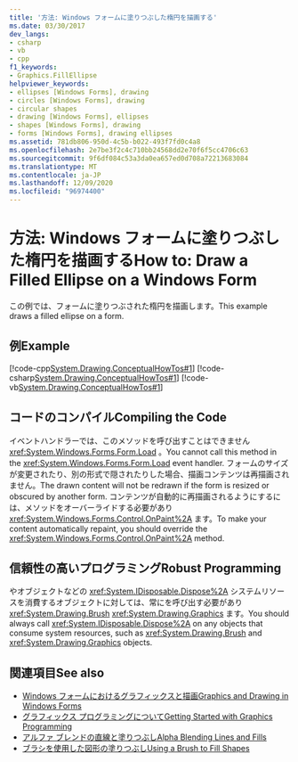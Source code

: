 ```yaml
---
title: '方法: Windows フォームに塗りつぶした楕円を描画する'
ms.date: 03/30/2017
dev_langs:
- csharp
- vb
- cpp
f1_keywords:
- Graphics.FillEllipse
helpviewer_keywords:
- ellipses [Windows Forms], drawing
- circles [Windows Forms], drawing
- circular shapes
- drawing [Windows Forms], ellipses
- shapes [Windows Forms], drawing
- forms [Windows Forms], drawing ellipses
ms.assetid: 781db806-950d-4c5b-b022-493f7fd0c4a8
ms.openlocfilehash: 2e7be3f2c4c710bb24568dd2e70f6f5cc4706c63
ms.sourcegitcommit: 9f6df084c53a3da0ea657ed0d708a72213683084
ms.translationtype: MT
ms.contentlocale: ja-JP
ms.lasthandoff: 12/09/2020
ms.locfileid: "96974400"
---
```

# <a name="how-to-draw-a-filled-ellipse-on-a-windows-form"></a><span data-ttu-id="35345-102">方法: Windows フォームに塗りつぶした楕円を描画する</span><span class="sxs-lookup"><span data-stu-id="35345-102">How to: Draw a Filled Ellipse on a Windows Form</span></span>
<span data-ttu-id="35345-103">この例では、フォームに塗りつぶされた楕円を描画します。</span><span class="sxs-lookup"><span data-stu-id="35345-103">This example draws a filled ellipse on a form.</span></span>  
  
## <a name="example"></a><span data-ttu-id="35345-104">例</span><span class="sxs-lookup"><span data-stu-id="35345-104">Example</span></span>  
 [!code-cpp[System.Drawing.ConceptualHowTos#1](~/samples/snippets/cpp/VS_Snippets_Winforms/System.Drawing.ConceptualHowTos/cpp/form1.cpp#1)]
 [!code-csharp[System.Drawing.ConceptualHowTos#1](~/samples/snippets/csharp/VS_Snippets_Winforms/System.Drawing.ConceptualHowTos/CS/form1.cs#1)]
 [!code-vb[System.Drawing.ConceptualHowTos#1](~/samples/snippets/visualbasic/VS_Snippets_Winforms/System.Drawing.ConceptualHowTos/VB/form1.vb#1)]  
  
## <a name="compiling-the-code"></a><span data-ttu-id="35345-105">コードのコンパイル</span><span class="sxs-lookup"><span data-stu-id="35345-105">Compiling the Code</span></span>  
 <span data-ttu-id="35345-106">イベントハンドラーでは、このメソッドを呼び出すことはできません <xref:System.Windows.Forms.Form.Load> 。</span><span class="sxs-lookup"><span data-stu-id="35345-106">You cannot call this method in the <xref:System.Windows.Forms.Form.Load> event handler.</span></span> <span data-ttu-id="35345-107">フォームのサイズが変更されたり、別の形式で隠されたりした場合、描画コンテンツは再描画されません。</span><span class="sxs-lookup"><span data-stu-id="35345-107">The drawn content will not be redrawn if the form is resized or obscured by another form.</span></span> <span data-ttu-id="35345-108">コンテンツが自動的に再描画されるようにするには、メソッドをオーバーライドする必要があり <xref:System.Windows.Forms.Control.OnPaint%2A> ます。</span><span class="sxs-lookup"><span data-stu-id="35345-108">To make your content automatically repaint, you should override the <xref:System.Windows.Forms.Control.OnPaint%2A> method.</span></span>  
  
## <a name="robust-programming"></a><span data-ttu-id="35345-109">信頼性の高いプログラミング</span><span class="sxs-lookup"><span data-stu-id="35345-109">Robust Programming</span></span>  
 <span data-ttu-id="35345-110">やオブジェクトなどの <xref:System.IDisposable.Dispose%2A> システムリソースを消費するオブジェクトに対しては、常にを呼び出す必要があり <xref:System.Drawing.Brush> <xref:System.Drawing.Graphics> ます。</span><span class="sxs-lookup"><span data-stu-id="35345-110">You should always call <xref:System.IDisposable.Dispose%2A> on any objects that consume system resources, such as <xref:System.Drawing.Brush> and <xref:System.Drawing.Graphics> objects.</span></span>  
  
## <a name="see-also"></a><span data-ttu-id="35345-111">関連項目</span><span class="sxs-lookup"><span data-stu-id="35345-111">See also</span></span>

- [<span data-ttu-id="35345-112">Windows フォームにおけるグラフィックスと描画</span><span class="sxs-lookup"><span data-stu-id="35345-112">Graphics and Drawing in Windows Forms</span></span>](graphics-and-drawing-in-windows-forms.md)
- [<span data-ttu-id="35345-113">グラフィックス プログラミングについて</span><span class="sxs-lookup"><span data-stu-id="35345-113">Getting Started with Graphics Programming</span></span>](getting-started-with-graphics-programming.md)
- [<span data-ttu-id="35345-114">アルファ ブレンドの直線と塗りつぶし</span><span class="sxs-lookup"><span data-stu-id="35345-114">Alpha Blending Lines and Fills</span></span>](alpha-blending-lines-and-fills.md)
- [<span data-ttu-id="35345-115">ブラシを使用した図形の塗りつぶし</span><span class="sxs-lookup"><span data-stu-id="35345-115">Using a Brush to Fill Shapes</span></span>](using-a-brush-to-fill-shapes.md)
